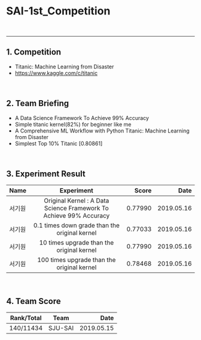 # SAI-1st_Competition

<br>
<hr>

## 1. Competition
 - Titanic: Machine Learning from Disaster
 - https://www.kaggle.com/c/titanic

<br>

## 2. Team Briefing
 - A Data Science Framework To Achieve 99% Accuracy
 - Simple titanic kernel(82%) for beginner like me 
 - A Comprehensive ML Workflow with Python Titanic: Machine Learning from Disaster
 - Simplest Top 10% Titanic [0.80861]

<br>


## 3. Experiment Result
| Name | Experiment | Score | Date |
|---|:---:|---:|---:|
| 서기원 | Original Kernel : A Data Science Framework To Achieve 99% Accuracy | 0.77990 | 2019.05.16 |
| 서기원 | 0.1 times down grade than the original kernel | 0.77033 | 2019.05.16 |
| 서기원 | 10 times upgrade than the original kernel | 0.77990 | 2019.05.16 |
| 서기원 | 100 times upgrade than the original kernel | 0.78468 | 2019.05.16 |

<br>

## 4. Team Score

| Rank/Total | Team | Date |
|---|:---:|---:|
| 140/11434 | SJU-SAI | 2019.05.15 |
